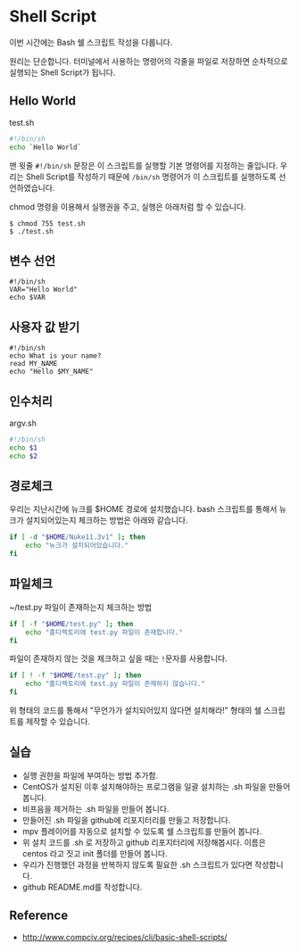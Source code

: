# Shell Script
이번 시간에는 Bash 쉘 스크립트 작성을 다룹니다.

원리는 단순합니다.
터미널에서 사용하는 명령어의 각줄을 파일로 저장하면 순차적으로 실행되는 Shell Script가 됩니다.

## Hello World

test.sh
```bash
#!/bin/sh
echo `Hello World`
```

맨 윗줄 `#!/bin/sh` 문장은 이 스크립트를 실행할 기본 명령어를 지정하는 줄입니다. 우리는 Shell Script를 작성하기 때문에 `/bin/sh` 명령어가 이 스크립트를 실행하도록 선언하였습니다.

chmod 명령을 이용해서 실행권을 주고, 실행은 아래처럼 할 수 있습니다.
```
$ chmod 755 test.sh
$ ./test.sh
```

## 변수 선언

```
#!/bin/sh
VAR="Hello World"
echo $VAR
```

## 사용자 값 받기
```
#!/bin/sh
echo What is your name?
read MY_NAME
echo "Hello $MY_NAME"
```

## 인수처리
argv.sh

```bash
#!/bin/sh
echo $1
echo $2
```

## 경로체크
우리는 지난시간에 뉴크를 $HOME 경로에 설치했습니다.
bash 스크립트를 통해서 뉴크가 설치되어있는지 체크하는 방법은 아래와 같습니다.

```bash
if [ -d "$HOME/Nuke11.3v1" ]; then
    echo "뉴크가 설치되어있습니다."
fi
```

## 파일체크
~/test.py 파일이 존재하는지 체크하는 방법

```bash
if [ -f "$HOME/test.py" ]; then
    echo "홈디렉토리에 test.py 파일이 존재합니다."
fi
```

파일이 존재하지 않는 것을 체크하고 싶을 때는 `!`문자를 사용합니다.

```bash
if [ ! -f "$HOME/test.py" ]; then
    echo "홈디렉토리에 test.py 파일이 존재하지 않습니다."
fi
```

위 형태의 코드를 통해서 "무언가가 설치되어있지 않다면 설치해라!" 형태의 쉘 스크립트를 제작할 수 있습니다.

## 실습
- 실행 권한을 파일에 부여하는 방법 추가함.
- CentOS가 설치된 이후 설치해야하는 프로그램을 일괄 설치하는 .sh 파일을 만들어봅니다.
- 비프음을 제거하는 .sh 파일을 만들어 봅니다.
- 만들어진 .sh 파일을 github에 리포지터리를 만들고 저장합니다.
- mpv 플레이어를 자동으로 설치할 수 있도록 쉘 스크립트를 만들어 봅니다.
- 위 설치 코드를 .sh 로 저장하고 github 리포지터리에 저장해봅시다. 이름은 centos 라고 짓고 init 폴더를 만들어 봅니다.
- 우리가 진행했던 과정을 반복하지 않도록 필요한 .sh 스크립트가 있다면 작성합니다.
- github README.md를 작성합니다.

## Reference
- http://www.compciv.org/recipes/cli/basic-shell-scripts/